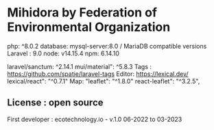 <h1>Mihidora by 
Federation of Environmental Organization</h1>

php: ^8.0.2
database: mysql-server:8.0 / MariaDB compatible versions
Laravel : 9.0
node: v14.15.4
npm: 6.14.10

laravel/sanctum: ^2.14.1
mui/material": ^5.8.3
Tags : https://github.com/spatie/laravel-tags
Editor: https://lexical.dev/
        lexical/react": "^0.7.1"
Map:  "leaflet": "^1.8.0"
       react-leaflet": "^3.2.5",

## License : open source

First developer : ecotechnology.io - v.1.0 06-2022 to 03-2023
